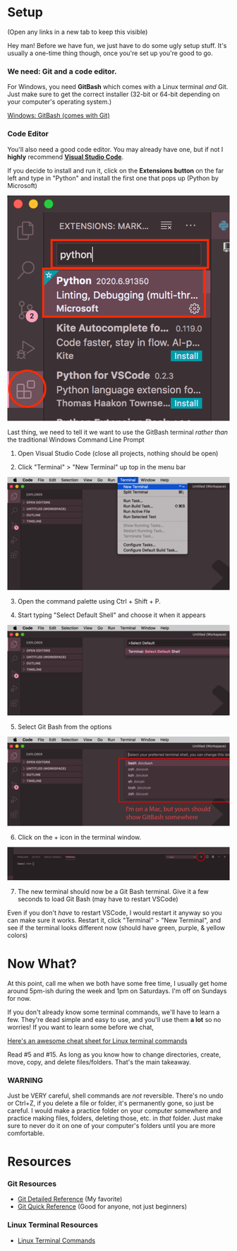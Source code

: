 # Setup
(Open any links in a new tab to keep this visible)

Hey man! Before we have fun, we just have to do some ugly setup stuff. It's usually a one-time thing though, once you're set up you're good to go. 

### We need: **Git** and a **code editor**.

For Windows, you need **GitBash** which comes with a Linux terminal *and* Git. 
Just make sure to get the correct installer (32-bit or 64-bit depending on your computer's operating system.)

[Windows: GitBash (comes with Git)](https://github.com/git-for-windows/git/releases/tag/v2.27.0.windows.1)

### Code Editor
You'll also need a good code editor. You may already have one, but if not I **highly** recommend **[Visual Studio Code](https://code.visualstudio.com/)**. 

If you decide to install and run it, click on the **Extensions button** on the far left and type in "Python" and install the first one that pops up (Python by Microsoft)

![](readme-images/python-ext.png)

Last thing, we need to tell it we want to use the GitBash terminal *rather than* the traditional Windows Command Line Prompt

1. Open Visual Studio Code (close all projects, nothing should be open)

2. Click "Terminal" > "New Terminal" up top in the menu bar

![](readme-images/new-terminal.png)

3. Open the command palette using Ctrl + Shift + P.

4. Start typing "Select Default Shell" and choose it when it appears

![](readme-images/command-pallete-shell.png)

5. Select Git Bash from the options

![](readme-images/select-default-shell.png)

6. Click on the + icon in the terminal window.

![](readme-images/select-plus-sign.png)

7. The new terminal should now be a Git Bash terminal. Give it a few seconds to load Git Bash (may have to restart VSCode)

Even if you don't *have* to restart VSCode, I would restart it anyway so you can make sure it works. Restart it, click "Terminal" > "New Terminal", and see if the terminal looks different now (should have green, purple, & yellow colors)


# Now What?
At this point, call me when we both have some free time, I usually get home around 5pm-ish during the week and 1pm on Saturdays. I'm off on Sundays for now.

If you don't already know some terminal commands, we'll have to learn a few. They're dead simple and easy to use, and you'll use them **a lot** so no worries! If you want to learn some before we chat,

[Here's an awesome cheat sheet for Linux terminal commands](https://www.linuxtrainingacademy.com/linux-commands-cheat-sheet/)

Read #5 and #15. As long as you know how to change directories, create, move, copy, and delete files/folders. That's the main takeaway.

### WARNING
Just be VERY careful, shell commands are *not* reversible. There's no undo or Ctrl+Z, if you delete a file or folder, it's permanently gone, so just be careful. I would make a practice folder on your computer somewhere and practice making files, folders, deleting those, etc. in *that* folder. Just make sure to never do it on one of your computer's folders until you are more comfortable.

# Resources

### Git Resources
* [Git Detailed Reference](http://git.github.io/git-reference/) (My favorite)
* [Git Quick Reference](https://www.dataschool.io/git-quick-reference-for-beginners/) (Good for anyone, not just beginners)

### Linux Terminal Resources
* [Linux Terminal Commands](https://www.linuxtrainingacademy.com/linux-commands-cheat-sheet/)